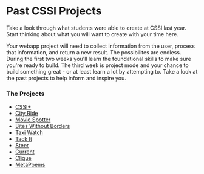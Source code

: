 # Past CSSI Projects

Take a look through what students were able to create at CSSI last year. Start thinking about what you will want to create with your time here. 

Your webapp project will need to collect information from the user, process that information, and return a new result. The possibilites are endless. During the first two weeks you'll learn the foundational skills to make sure you're ready to build. The third week is project mode and your chance to build something great - or at least learn a lot by attempting to. Take a look at the past projects to help inform and inspire you. 

### The Projects
* [CSSI+](https://cssiplus.appspot.com/)
* [City Ride](https://cityride-co.appspot.com)
* [Movie Spotter](https://movie-spotter.appspot.com)
* [Bites Without Borders](https://bites-without-borders.appspot.com/)
* [Taxi Watch](https://taxi-watch.appspot.com/)
* [Tack It](https://tack-it.appspot.com)
* [Steer](https://steer-cssi.appspot.com)
* [Current](https://currentcssi.appspot.com)
* [Clique](https://clique-cssi.appspot.com)
* [MetaPoems](https://metapoems.appspot.com)
